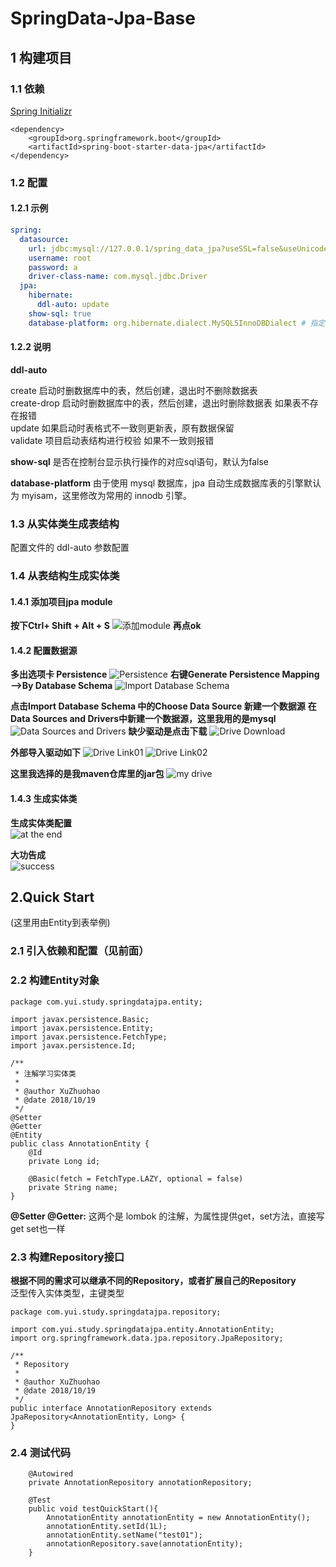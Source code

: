 # SpringData-Jpa-Base
## 1 构建项目

### 1.1 依赖
[Spring Initializr](https://start.spring.io/)
```
<dependency>
	<groupId>org.springframework.boot</groupId>
	<artifactId>spring-boot-starter-data-jpa</artifactId>
</dependency>
```

### 1.2 配置
#### 1.2.1 示例

``` *.yml
spring:
  datasource:
    url: jdbc:mysql://127.0.0.1/spring_data_jpa?useSSL=false&useUnicode=true&characterEncoding=utf8&autoReconnect=true
    username: root
    password: a
    driver-class-name: com.mysql.jdbc.Driver
  jpa:
    hibernate:
      ddl-auto: update
    show-sql: true
	database-platform: org.hibernate.dialect.MySQL5InnoDBDialect # 指定为innodb引擎
```
#### 1.2.2 说明
**ddl-auto**

create 启动时删数据库中的表，然后创建，退出时不删除数据表  
create-drop 启动时删数据库中的表，然后创建，退出时删除数据表 如果表不存在报错  
update 如果启动时表格式不一致则更新表，原有数据保留  
validate 项目启动表结构进行校验 如果不一致则报错  

**show-sql**
是否在控制台显示执行操作的对应sql语句，默认为false

**database-platform**
由于使用 mysql 数据库，jpa 自动生成数据库表的引擎默认为 myisam，这里修改为常用的 innodb 引擎。


### 1.3 从实体类生成表结构
配置文件的 ddl-auto 参数配置

### 1.4 从表结构生成实体类
#### 1.4.1 添加项目jpa module
**按下Ctrl+ Shift + Alt + S**
![添加module](https://raw.githubusercontent.com/XuZhuohao/picture/master/java/Frame/Spring/SpringData/1539852635570.png)
**再点ok**
#### 1.4.2 配置数据源
**多出选项卡 Persistence**
![Persistence](https://raw.githubusercontent.com/XuZhuohao/picture/master/java/Frame/Spring/SpringData/1539852944889.png)
**右键Generate Persistence Mapping -->By Database Schema**
![Import Database Schema](https://raw.githubusercontent.com/XuZhuohao/picture/master/java/Frame/Spring/SpringData/1539853088528.png)

**点击Import Database Schema 中的Choose Data Source 新建一个数据源**
**在Data Sources and Drivers中新建一个数据源，这里我用的是mysql**
![Data Sources and Drivers](https://raw.githubusercontent.com/XuZhuohao/picture/master/java/Frame/Spring/SpringData/1539853254137.png)
**缺少驱动是点击下载**
![Drive Download](https://raw.githubusercontent.com/XuZhuohao/picture/master/java/Frame/Spring/SpringData/1539853517384.png)

**外部导入驱动如下**
![Drive Link01](https://raw.githubusercontent.com/XuZhuohao/picture/master/java/Frame/Spring/SpringData/1539853613534.png)
![Drive Link02](https://raw.githubusercontent.com/XuZhuohao/picture/master/java/Frame/Spring/SpringData/1539853595867.png)

**这里我选择的是我maven仓库里的jar包**
![my drive](https://raw.githubusercontent.com/XuZhuohao/picture/master/java/Frame/Spring/SpringData/1539853746931.png)
#### 1.4.3 生成实体类
**生成实体类配置**  
![at the end](https://raw.githubusercontent.com/XuZhuohao/picture/master/java/Frame/Spring/SpringData/1539853954411.png)

**大功告成**  
![success](https://raw.githubusercontent.com/XuZhuohao/picture/master/java/Frame/Spring/SpringData/1539854584128.png)

## 2.Quick Start
(这里用由Entity到表举例)
### 2.1 引入依赖和配置（见前面）

### 2.2 构建Entity对象
```
package com.yui.study.springdatajpa.entity;

import javax.persistence.Basic;
import javax.persistence.Entity;
import javax.persistence.FetchType;
import javax.persistence.Id;

/**
 * 注解学习实体类
 *
 * @author XuZhuohao
 * @date 2018/10/19
 */
@Setter
@Getter
@Entity
public class AnnotationEntity {
    @Id
    private Long id;

    @Basic(fetch = FetchType.LAZY, optional = false)
    private String name;
}
```
**@Setter @Getter:**
这两个是 lombok 的注解，为属性提供get，set方法，直接写get set也一样
### 2.3 构建Repository接口
**根据不同的需求可以继承不同的Repository，或者扩展自己的Repository**  
泛型传入实体类型，主键类型
```
package com.yui.study.springdatajpa.repository;

import com.yui.study.springdatajpa.entity.AnnotationEntity;
import org.springframework.data.jpa.repository.JpaRepository;

/**
 * Repository
 *
 * @author XuZhuohao
 * @date 2018/10/19
 */
public interface AnnotationRepository extends JpaRepository<AnnotationEntity, Long> {
}
```
### 2.4 测试代码
```
	@Autowired
    private AnnotationRepository annotationRepository;

    @Test
    public void testQuickStart(){
        AnnotationEntity annotationEntity = new AnnotationEntity();
        annotationEntity.setId(1L);
        annotationEntity.setName("test01");
        annotationRepository.save(annotationEntity);
    }
```
